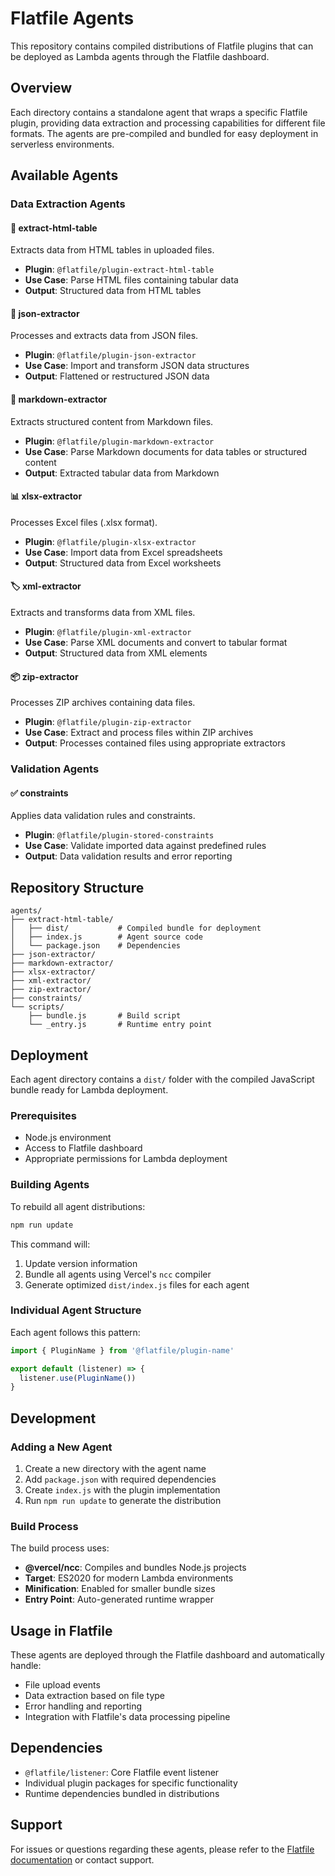 # Flatfile Agents

This repository contains compiled distributions of Flatfile plugins that can be deployed as Lambda agents through the Flatfile dashboard.

## Overview

Each directory contains a standalone agent that wraps a specific Flatfile plugin, providing data extraction and processing capabilities for different file formats. The agents are pre-compiled and bundled for easy deployment in serverless environments.

## Available Agents

### Data Extraction Agents

#### 🔗 **extract-html-table**
Extracts data from HTML tables in uploaded files.
- **Plugin**: `@flatfile/plugin-extract-html-table`
- **Use Case**: Parse HTML files containing tabular data
- **Output**: Structured data from HTML tables

#### 📄 **json-extractor**
Processes and extracts data from JSON files.
- **Plugin**: `@flatfile/plugin-json-extractor`
- **Use Case**: Import and transform JSON data structures
- **Output**: Flattened or restructured JSON data

#### 📝 **markdown-extractor**
Extracts structured content from Markdown files.
- **Plugin**: `@flatfile/plugin-markdown-extractor`
- **Use Case**: Parse Markdown documents for data tables or structured content
- **Output**: Extracted tabular data from Markdown

#### 📊 **xlsx-extractor**
Processes Excel files (.xlsx format).
- **Plugin**: `@flatfile/plugin-xlsx-extractor`
- **Use Case**: Import data from Excel spreadsheets
- **Output**: Structured data from Excel worksheets

#### 🏷️ **xml-extractor**
Extracts and transforms data from XML files.
- **Plugin**: `@flatfile/plugin-xml-extractor`
- **Use Case**: Parse XML documents and convert to tabular format
- **Output**: Structured data from XML elements

#### 📦 **zip-extractor**
Processes ZIP archives containing data files.
- **Plugin**: `@flatfile/plugin-zip-extractor`
- **Use Case**: Extract and process files within ZIP archives
- **Output**: Processes contained files using appropriate extractors

### Validation Agents

#### ✅ **constraints**
Applies data validation rules and constraints.
- **Plugin**: `@flatfile/plugin-stored-constraints`
- **Use Case**: Validate imported data against predefined rules
- **Output**: Data validation results and error reporting

## Repository Structure

```
agents/
├── extract-html-table/
│   ├── dist/           # Compiled bundle for deployment
│   ├── index.js        # Agent source code
│   └── package.json    # Dependencies
├── json-extractor/
├── markdown-extractor/
├── xlsx-extractor/
├── xml-extractor/
├── zip-extractor/
├── constraints/
└── scripts/
    ├── bundle.js       # Build script
    └── _entry.js       # Runtime entry point
```

## Deployment

Each agent directory contains a `dist/` folder with the compiled JavaScript bundle ready for Lambda deployment.

### Prerequisites
- Node.js environment
- Access to Flatfile dashboard
- Appropriate permissions for Lambda deployment

### Building Agents

To rebuild all agent distributions:

```bash
npm run update
```

This command will:
1. Update version information
2. Bundle all agents using Vercel's `ncc` compiler
3. Generate optimized `dist/index.js` files for each agent

### Individual Agent Structure

Each agent follows this pattern:

```javascript
import { PluginName } from '@flatfile/plugin-name'

export default (listener) => {
  listener.use(PluginName())
}
```

## Development

### Adding a New Agent

1. Create a new directory with the agent name
2. Add `package.json` with required dependencies
3. Create `index.js` with the plugin implementation
4. Run `npm run update` to generate the distribution

### Build Process

The build process uses:
- **@vercel/ncc**: Compiles and bundles Node.js projects
- **Target**: ES2020 for modern Lambda environments
- **Minification**: Enabled for smaller bundle sizes
- **Entry Point**: Auto-generated runtime wrapper

## Usage in Flatfile

These agents are deployed through the Flatfile dashboard and automatically handle:
- File upload events
- Data extraction based on file type
- Error handling and reporting
- Integration with Flatfile's data processing pipeline

## Dependencies

- `@flatfile/listener`: Core Flatfile event listener
- Individual plugin packages for specific functionality
- Runtime dependencies bundled in distributions

## Support

For issues or questions regarding these agents, please refer to the [Flatfile documentation](https://flatfile.com/docs) or contact support.
